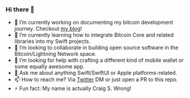 ### Hi there 👋

- 🔭 I’m currently working on documenting my bitcoin development journey. Checkout [my blog](https://craigwrong.github.io)!
- 🌱 I’m currently learning how to integrate Bitcoin Core and related libraries into my Swift projects.
- 👯 I’m looking to collaborate in building open source software in the Bitcoin/Lightning Network space.
- 🤔 I’m looking for help with crafting a different kind of mobile wallet or some equally awesome app.
- 💬 Ask me about anything Swift/SwiftUI or Apple platforms-related.
- 📫 How to reach me? Via [Twitter](https://twitter.com/notcraigwright) DM or just open a PR to this repo.
- ⚡️ Fun fact: My name is actually Craig S. Wrong!
